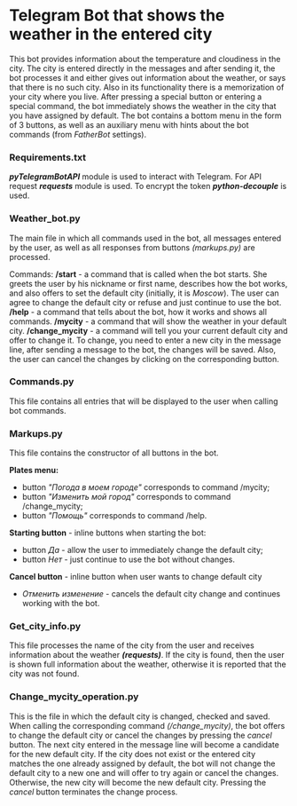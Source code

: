 # Telegram Bot that shows the weather in the entered city
This bot provides information about the temperature and cloudiness in the city. The city is entered directly in the messages and after sending it, the bot processes it and either gives out information about the weather, or says that there is no such city. Also in its functionality there is a memorization of your city where you live. After pressing a special button or entering a special command, the bot immediately shows the weather in the city that you have assigned by default. The bot contains a bottom menu in the form of 3 buttons, as well as an auxiliary menu with hints about the bot commands (from *FatherBot* settings).

### Requirements.txt
***pyTelegramBotAPI*** module is used to interact with Telegram. For API request ***requests*** module is used. To encrypt the token ***python-decouple*** is used.

### Weather_bot.py
The main file in which all commands used in the bot, all messages entered by the user, as well as all responses from buttons *(markups.py)* are processed.

Commands:
**/start** - a command that is called when the bot starts. She greets the user by his nickname or first name, describes how the bot works, and also offers to set the default city (initially, it is *Moscow*). The user can agree to change the default city or refuse and just continue to use the bot.
**/help** - a command that tells about the bot, how it works and shows all commands.
**/mycity** - a command that will show the weather in your default city.
**/change_mycity** - a command will tell you your current default city and offer to change it. To change, you need to enter a new city in the message line, after sending a message to the bot, the changes will be saved. Also, the user can cancel the changes by clicking on the corresponding button.

### Commands.py
This file contains all entries that will be displayed to the user when calling bot commands.

### Markups.py
This file contains the constructor of all buttons in the bot.

**Plates menu:**
+ button *"Погода в моем городе"* corresponds to command /mycity;
+ button *"Изменить мой город"* corresponds to command /change_mycity;
+ button *"Помощь"* corresponds to command /help.

**Starting button** - inline buttons when starting the bot:
+ button *Да* - allow the user to immediately change the default city;
+ button *Нет* - just continue to use the bot without changes.

**Cancel button** - inline button when user wants to change default city
+ *Отменить изменение* - cancels the default city change and continues working with the bot.

### Get_city_info.py
This file processes the name of the city from the user and receives information about the weather ***(requests)***. If the city is found, then the user is shown full information about the weather, otherwise it is reported that the city was not found.

### Change_mycity_operation.py
This is the file in which the default city is changed, checked and saved.
When calling the corresponding command *(/change_mycity)*, the bot offers to change the default city or cancel the changes by pressing the *cancel* button. The next city entered in the message line will become a candidate for the new default city. If the city does not exist or the entered city matches the one already assigned by default, the bot will not change the default city to a new one and will offer to try again or cancel the changes. Otherwise, the new city will become the new default city.
Pressing the *cancel* button terminates the change process.
